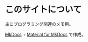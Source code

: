 # このサイトについて

主にプログラミング関連のメモ用。

[MkDocs](https://www.mkdocs.org/) + [Material for MkDocs](https://squidfunk.github.io/mkdocs-material/) で作成。
